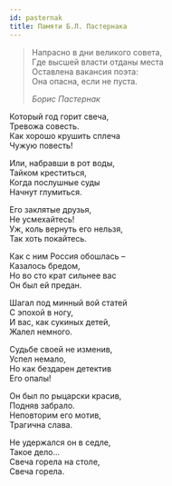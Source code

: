 ```yaml
---
id: pasternak
title: Памяти Б.Л. Пастернака
---
```


> Напрасно в дни великого совета,\
> Где высшей власти отданы места\
> Оставлена вакансия поэта:\
> Она опасна, если не пуста.
>
> _Борис Пастернак_

Который год горит свеча,\
Тревожа совесть.\
Как хорошо крушить сплеча\
Чужую повесть!

Или, набравши в рот воды,\
Тайком креститься,\
Когда послушные суды\
Начнут глумиться.

Его заклятые друзья,\
Не усмехайтесь!\
Уж, коль вернуть его нельзя,\
Так хоть покайтесь.

Как с ним Россия обошлась –\
Казалось бредом,\
Но во сто крат сильнее вас\
Он был ей предан.

Шагал под минный вой статей\
С эпохой в ногу,\
И вас, как сукиных детей,\
Жалел немного.

Судьбе своей не изменив,\
Успел немало,\
Но как бездарен детектив\
Его опалы!

Он был по рыцарски красив,\
Подняв забрало.\
Неповторим его мотив,\
Трагична слава.

Не удержался он в седле,\
Такое дело...\
Свеча горела на столе,\
Свеча горела.
